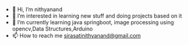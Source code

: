 - 👋 Hi, I’m nithyanand
- 👀 I’m interested in learning new stuff and doing projects based on it
- 🌱 I’m currently learning java springboot, image processing using opencv,Data Structures,Arduino
- 📫 How to reach me sirasatinithyanand@gmail.com

<!---
sirasatinithyanand/sirasatinithyanand is a ✨ special ✨ repository because its `README.md` (this file) appears on your GitHub profile.
You can click the Preview link to take a look at your changes.
--->
